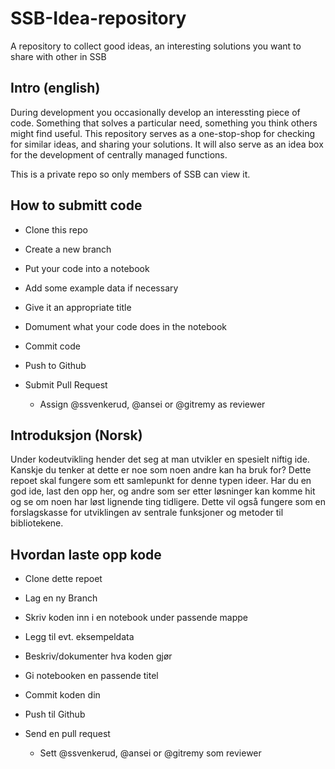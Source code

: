 # SSB-Idea-repository
A repository to collect good ideas, an interesting solutions you want to share with other in SSB

## Intro (english)
During development you occasionally develop an interessting piece of code. Something that solves a particular need, something you think others might find useful. This repository serves as a one-stop-shop for checking for similar ideas, and sharing your solutions. It will also serve as an idea box for the development of centrally managed functions.

This is a private repo so only members of SSB can view it.

## How to submitt code
* Clone this repo
* Create a new branch
* Put your code into a notebook
* Add some example data if necessary
* Give it an appropriate title
* Domument what your code does in the notebook

* Commit code
* Push to Github
* Submit Pull Request
    * Assign @ssvenkerud, @ansei or  @gitremy as reviewer
    

## Introduksjon (Norsk)

Under kodeutvikling hender det seg at man utvikler en spesielt niftig ide. Kanskje du tenker at dette er noe som noen andre kan ha bruk for? Dette repoet skal fungere som ett samlepunkt for denne typen ideer. Har du en god ide, last den opp her, og andre som ser etter løsninger kan komme hit og se om noen har løst lignende ting tidligere. Dette vil også fungere som en forslagskasse for utviklingen av sentrale funksjoner og metoder til bibliotekene.

## Hvordan laste opp kode

* Clone dette repoet
* Lag en ny Branch
* Skriv koden inn i en notebook under passende mappe
* Legg til evt. eksempeldata
* Beskriv/dokumenter hva koden gjør
* Gi notebooken en passende titel

* Commit koden din
* Push til Github
* Send en pull request
    * Sett @ssvenkerud, @ansei or  @gitremy som reviewer

